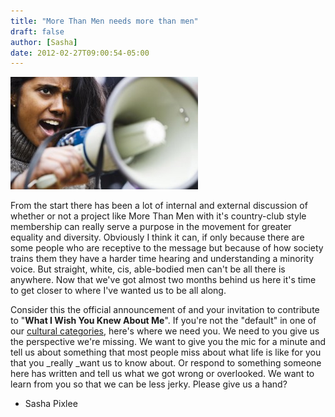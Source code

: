 ```yaml
---
title: "More Than Men needs more than men"
draft: false
author: [Sasha]
date: 2012-02-27T09:00:54-05:00
---
```


![](/uploads/2012/02/sprachsteuerung_alles_hoert_mein_megaphon201201141852111-300x180.jpg)

From the start there has been a lot of internal and external discussion of whether or not a project like More Than Men with it's country-club style membership can really serve a purpose in the movement for greater equality and diversity. Obviously I think it can, if only because there are some people who are receptive to the message but because of how society trains them they have a harder time hearing and understanding a minority voice. But straight, white, cis, able-bodied men can't be all there is anywhere. Now that we've got almost two months behind us here it's time to get closer to where I've wanted us to be all along.

Consider this the official announcement of and your invitation to contribute to "__What I Wish You Knew About Me__". If you're not the "default" in one of our [cultural categories](http://www.morethanmen.org/2012/02/15/lets-go-deeper-on-privilege-for-a-minute/), here's where we need you. We need to you give us the perspective we're missing. We want to give you the mic for a minute and tell us about something that most people miss about what life is like for you that you _really _want us to know about. Or respond to something someone here has written and tell us what we got wrong or overlooked. We want to learn from you so that we can be less jerky. Please give us a hand?
- Sasha Pixlee

